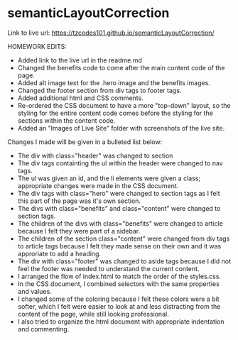 # semanticLayoutCorrection
Link to live url: https://tzcodes101.github.io/semanticLayoutCorrection/

HOMEWORK EDITS:
- Added link to the live url in the readme.md
- Changed the benefits code to come after the main content code of the page.
- Added alt image text for the .hero image and the benefits images.
- Changed the footer section from div tags to footer tags.
- Added additional html and CSS comments.
- Re-ordered the CSS document to have a more "top-down" layout, so the styling for the entire content code comes before the styling for the sections within the content code. 
- Added an "Images of Live Site" folder with screenshots of the live site.







Changes I made will be given in a bulleted list below:
- The div with class="header" was changed to section
- The div tags containting the ul within the header were changed to nav tags.
- The ul was given an id, and the li elements were given a class; appropriate changes were made in the CSS document.
- The div tags with class="hero" were changed to section tags as I felt this part of the page was it's own section.
- The divs with class="benefits" and class="content" were changed to section tags.
- The children of the divs with class="benefits" were changed to article because I felt they were part of a sidebar.
- The children of the section class="content" were changed from div tags to article tags because I felt they made sense on their own and it was approriate to add a heading. 
- The div with class="footer" was changed to aside tags because I did not feel the footer was needed to understand the current content.
- I arranged the flow of index.html to match the order of the styles.css. 
- In the CSS document, I combined selectors with the same properties and values.
- I changed some of the coloring because I felt these colors were a bit softer, which I felt were easier to look at and less distracting from the content of the page, while still looking professional. 
- I also tried to organize the html document with appropriate indentation and commenting.